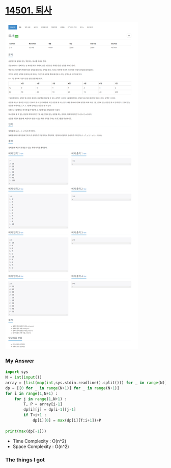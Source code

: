 # [14501. 퇴사](https://www.acmicpc.net/problem/14501)

![image](Problem.png)



### My Answer

```python
import sys
N = int(input())
array = [list(map(int,sys.stdin.readline().split())) for _ in range(N)][::-1]
dp = [[0 for _ in range(N+1)] for _ in range(N+1)]
for i in range(1,N+1) : 
    for j in range(1,N+1) : 
        T, P = array[i-1]
        dp[i][j] = dp[i-1][j-1]
        if T<i+1 : 
            dp[i][0] = max(dp[i][T:i+1])+P
        
print(max(dp[-1]))
```

* Time Complexity : O(n^2)
* Space Complexity : O(n^2)



### The things I got

